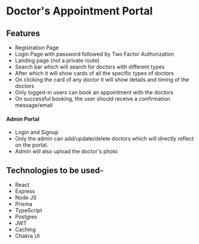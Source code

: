 # Doctor's Appointment Portal

## Features

- Registration Page
- Login Page with password followed by Two Factor Authorization
- Landing page (not a private route)
- Search bar which will search for doctors with different types
- After which it will show cards of all the specific types of doctors
- On clicking the card of any doctor it will show details and timing of the doctors
- Only logged-in users can book an appointment with the doctors
- On successful booking, the user should receive a confirmation message/email

#### Admin Portal
- Login and Signup
- Only the admin can add/update/delete doctors which will directly reflect on the portal.
- Admin will also upload the doctor's photo

## Technologies to be used-

- React 
- Express
- Node JS
- Prisma
- TypeScript
- Postgres
- JWT 
- Caching 
- Chakra UI
